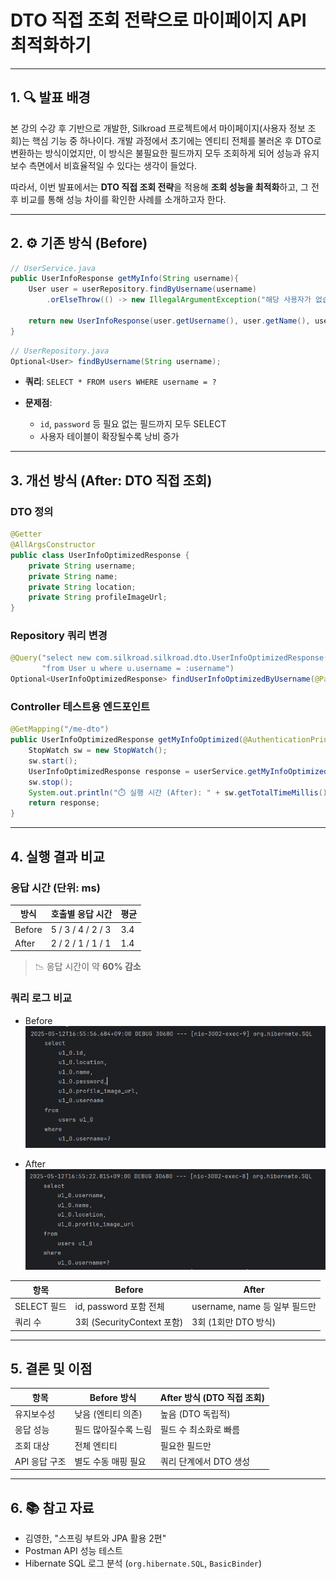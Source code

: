 # DTO 직접 조회 전략으로 마이페이지 API 최적화하기

---

## 1. 🔍 발표 배경

본 강의 수강 후 기반으로 개발한, Silkroad 프로젝트에서 마이페이지(사용자 정보 조회)는 핵심 기능 중 하나이다. 개발 과정에서 초기에는 엔티티 전체를 불러온 후 DTO로 변환하는 방식이었지만, 이 방식은 불필요한 필드까지 모두 조회하게 되어 성능과 유지보수 측면에서 비효율적일 수 있다는 생각이 들었다.

따라서, 이번 발표에서는 **DTO 직접 조회 전략**을 적용해 **조회 성능을 최적화**하고, 그 전후 비교를 통해 성능 차이를 확인한 사례를 소개하고자 한다.

---

## 2. ⚙️ 기존 방식 (Before)

```java
// UserService.java
public UserInfoResponse getMyInfo(String username){
    User user = userRepository.findByUsername(username)
        .orElseThrow(() -> new IllegalArgumentException("해당 사용자가 없습니다."));

    return new UserInfoResponse(user.getUsername(), user.getName(), user.getLocation(), user.getProfileImageUrl());
}
```

```java
// UserRepository.java
Optional<User> findByUsername(String username);
```

* **쿼리**: `SELECT * FROM users WHERE username = ?`
* **문제점**:

    * `id`, `password` 등 필요 없는 필드까지 모두 SELECT
    * 사용자 테이블이 확장될수록 낭비 증가

---

## 3. 개선 방식 (After: DTO 직접 조회)

### DTO 정의

```java
@Getter
@AllArgsConstructor
public class UserInfoOptimizedResponse {
    private String username;
    private String name;
    private String location;
    private String profileImageUrl;
}
```

### Repository 쿼리 변경

```java
@Query("select new com.silkroad.silkroad.dto.UserInfoOptimizedResponse(u.username, u.name, u.location, u.profileImageUrl) " +
       "from User u where u.username = :username")
Optional<UserInfoOptimizedResponse> findUserInfoOptimizedByUsername(@Param("username") String username);
```

### Controller 테스트용 엔드포인트

```java
@GetMapping("/me-dto")
public UserInfoOptimizedResponse getMyInfoOptimized(@AuthenticationPrincipal UserDetails userDetails) {
    StopWatch sw = new StopWatch();
    sw.start();
    UserInfoOptimizedResponse response = userService.getMyInfoOptimized(userDetails.getUsername());
    sw.stop();
    System.out.println("⏱️ 실행 시간 (After): " + sw.getTotalTimeMillis() + "ms");
    return response;
}
```

---

## 4. 실행 결과 비교

### 응답 시간 (단위: ms)

| 방식     | 호출별 응답 시간         | 평균  |
| ------ | ----------------- | --- |
| Before | 5 / 3 / 4 / 2 / 3 | 3.4 |
| After  | 2 / 2 / 1 / 1 / 1 | 1.4 |

> 📉 응답 시간이 약 **60% 감소**

### 쿼리 로그 비교
- Before
![img.png](img.png)


- After
![img_1.png](img_1.png)

| 항목        | Before                  | After                   |
| --------- | ----------------------- | ----------------------- |
| SELECT 필드 | id, password 포함 전체      | username, name 등 일부 필드만 |
| 쿼리 수      | 3회 (SecurityContext 포함) | 3회 (1회만 DTO 방식)         |

---

## 5. 결론 및 이점

| 항목        | Before 방식   | After 방식 (DTO 직접 조회) |
| --------- | ----------- | -------------------- |
| 유지보수성     | 낮음 (엔티티 의존) | 높음 (DTO 독립적)         |
| 응답 성능     | 필드 많아질수록 느림 | 필드 수 최소화로 빠름         |
| 조회 대상     | 전체 엔티티      | 필요한 필드만              |
| API 응답 구조 | 별도 수동 매핑 필요 | 쿼리 단계에서 DTO 생성       |

---

## 6. 📚 참고 자료

* 김영한, "스프링 부트와 JPA 활용 2편"
* Postman API 성능 테스트
* Hibernate SQL 로그 분석 (`org.hibernate.SQL`, `BasicBinder`)


